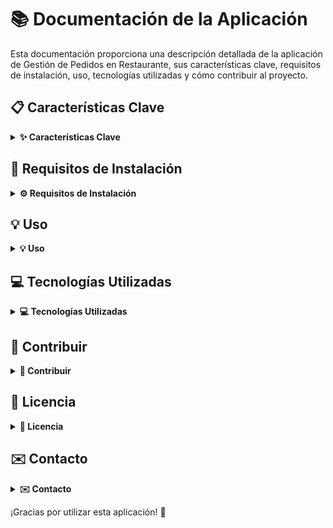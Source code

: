 <!-- Documentación de la Aplicación -->

# 📚 Documentación de la Aplicación

Esta documentación proporciona una descripción detallada de la aplicación de Gestión de Pedidos en Restaurante, sus características clave, requisitos de instalación, uso, tecnologías utilizadas y cómo contribuir al proyecto.

## 📋 Características Clave

<details>
  <summary><b>✨ Características Clave</b></summary>

  - Registro de Mesa y Hora: Los clientes pueden ingresar el número de mesa y la hora de su visita.

  - Selección de Productos: Los productos se dividen en categorías, incluyendo comida, bebidas y postres. Los clientes pueden agregar productos a su pedido.

  - Cálculo de Propinas: Los clientes pueden seleccionar el porcentaje de propina que desean agregar a su factura.

  - Resumen del Pedido: La aplicación muestra un resumen detallado del pedido, incluyendo los productos seleccionados, cantidades y precios individuales.

  - Eliminación de Productos: Los clientes pueden eliminar productos del pedido si cambian de opinión.
</details>

## 📂 Requisitos de Instalación

<details>
  <summary><b>⚙️ Requisitos de Instalación</b></summary>

  Para ejecutar la aplicación, sigue estos pasos:

  1. Asegúrate de tener JSON-Server instalado en tu sistema.

  2. Ejecuta JSON-Server con el siguiente comando:
      ```
      json-server --watch db.json --port 4000
      ```

  3. Abre el archivo HTML en tu navegador web para acceder a la aplicación.
</details>

## 💡 Uso

<details>
  <summary><b>💡 Uso</b></summary>

  1. Ingresa el número de mesa y la hora de tu visita en el formulario de inicio.

  2. Explora las categorías de productos disponibles: Comida, Bebidas y Postres.

  3. Agrega productos a tu pedido especificando la cantidad deseada.

  4. A medida que agregas productos, la aplicación muestra un resumen actualizado del pedido.

  5. Si deseas modificar tu pedido, simplemente cambia la cantidad o elimina productos con cantidad cero.

  6. Selecciona el porcentaje de propina que deseas agregar a tu factura.

  7. La aplicación calculará automáticamente el total a pagar, incluyendo la propina.

  8. ¡Disfruta de tu comida!
</details>

## 💻 Tecnologías Utilizadas

<details>
  <summary><b>💻 Tecnologías Utilizadas</b></summary>

  - HTML: Estructura de la aplicación.
  - CSS: Estilos y diseño.
  - JavaScript: Funcionalidad y lógica de la aplicación.
  - JSON-Server: Simulación de una API de servidor RESTful.
</details>

## 🤝 Contribuir

<details>
  <summary><b>🤝 Contribuir</b></summary>

  Si deseas contribuir a este proyecto, ¡estamos abiertos a tus sugerencias y mejoras! Sigue estos pasos para contribuir:

  1. Haz un fork del repositorio.

  2. Crea una nueva rama con el nombre de tu característica o corrección: `git checkout -b mi-caracteristica`.

  3. Realiza tus cambios y asegúrate de seguir las mejores prácticas de codificación.

  4. Realiza un commit de tus cambios: `git commit -m 'Agrega mi característica'`.

  5. Sube tus cambios a tu repositorio: `git push origin mi-caracteristica`.

  6. Crea un Pull Request en este repositorio.
</details>

## 📄 Licencia

<details>
  <summary><b>📄 Licencia</b></summary>

  Este proyecto está bajo la Licencia MIT. Consulta el archivo `LICENSE` para obtener más detalles.
</details>

## ✉️ Contacto

<details>
  <summary><b>✉️ Contacto</b></summary>

  Si tienes preguntas o sugerencias, puedes contactarme a través de [lucho_l.f@hotmail.com].
</details>

¡Gracias por utilizar esta aplicación! 🚀
